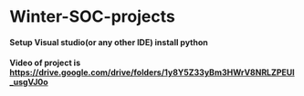 # Winter-SOC-projects
#### Setup Visual studio(or any other IDE) install python
#### Video of project is https://drive.google.com/drive/folders/1y8Y5Z33yBm3HWrV8NRLZPEUl_usgVJ0o
